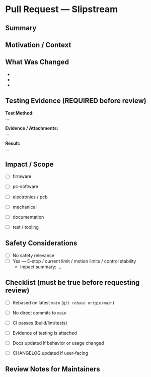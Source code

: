 # Pull Request — Slipstream

## Summary
<!-- Short, action-oriented summary (e.g. "Add PID anti-windup to firmware") -->



## Motivation / Context
<!-- Why is this change needed? What problem or requirement does it address? -->



## What Was Changed
<!-- Bullet list of concrete changes (code, schematics, CAD, docs, tests, etc.) -->

- 
- 
- 


## Testing Evidence (REQUIRED before review)
<!-- Show how you verified that the change works and does not break anything -->
<!-- Use logs, screenshots, oscilloscope photos, short test outline, measurements, etc. -->

**Test Method:**  
…

**Evidence / Attachments:**  
…

**Result:**  
…


## Impact / Scope
<!-- What areas are affected? -->
- [ ] firmware
- [ ] pc-software
- [ ] electronics / pcb
- [ ] mechanical
- [ ] documentation
- [ ] test / tooling


## Safety Considerations
<!-- Check if this change touches motion, power, stop circuits, or user safety -->
- [ ] No safety relevance
- [ ] Yes — E-stop / current limit / motion limits / control stability
  - Impact summary: …


## Checklist (must be true before requesting review)
- [ ] Rebased on latest `main` (`git rebase origin/main`)
- [ ] No direct commits to `main`
- [ ] CI passes (build/lint/tests)
- [ ] Evidence of testing is attached
- [ ] Docs updated if behavior or usage changed
- [ ] CHANGELOG updated if user-facing


## Review Notes for Maintainers
<!-- Optional: highlight specific lines/decisions for focused review -->
